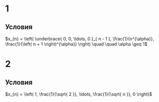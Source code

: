 # 1
## Условия
$x_{n} = \left( \underbrace{ 0, 0, \ldots, 0 }_{ n - 1 }, \frac{1}{n^{\alpha}}, \frac{1}{\left( n + 1 \right)^{\alpha}} \right) \quad  \quad \alpha \geq 1$
# 2
## Условия
$x_{n} = \left( 1, \frac{1}{\sqrt{ 2 }}, \ldots, \frac{1}{\sqrt{ n }}, 0 \right)$
